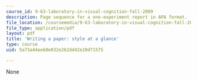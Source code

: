 ```yaml
---
course_id: 9-63-laboratory-in-visual-cognition-fall-2009
description: Page sequence for a one-experiment report in APA format.
file_location: /coursemedia/9-63-laboratory-in-visual-cognition-fall-2009/5a73a44eeb0e032e262dd42e28d71575_MIT9_63F09_assn01.pdf
file_type: application/pdf
layout: pdf
title: 'Writing a paper: style at a glance'
type: course
uid: 5a73a44eeb0e032e262dd42e28d71575

---
```

None